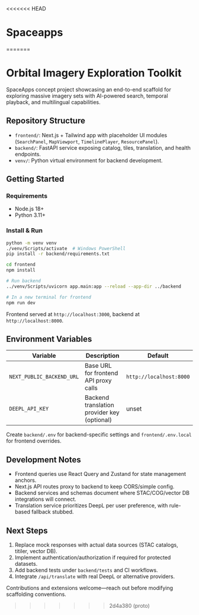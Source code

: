 <<<<<<< HEAD
# Spaceapps
=======
# Orbital Imagery Exploration Toolkit

SpaceApps concept project showcasing an end-to-end scaffold for exploring massive imagery sets with AI-powered search, temporal playback, and multilingual capabilities.

## Repository Structure

- `frontend/`: Next.js + Tailwind app with placeholder UI modules (`SearchPanel`, `MapViewport`, `TimelinePlayer`, `ResourcePanel`).
- `backend/`: FastAPI service exposing catalog, tiles, translation, and health endpoints.
- `venv/`: Python virtual environment for backend development.

## Getting Started

### Requirements

- Node.js 18+
- Python 3.11+

### Install & Run

```bash
python -m venv venv
./venv/Scripts/activate  # Windows PowerShell
pip install -r backend/requirements.txt

cd frontend
npm install

# Run backend
../venv/Scripts/uvicorn app.main:app --reload --app-dir ../backend

# In a new terminal for frontend
npm run dev
```

Frontend served at `http://localhost:3000`, backend at `http://localhost:8000`.

## Environment Variables

| Variable | Description | Default |
| --- | --- | --- |
| `NEXT_PUBLIC_BACKEND_URL` | Base URL for frontend API proxy calls | `http://localhost:8000` |
| `DEEPL_API_KEY` | Backend translation provider key (optional) | unset |

Create `backend/.env` for backend-specific settings and `frontend/.env.local` for frontend overrides.

## Development Notes

- Frontend queries use React Query and Zustand for state management anchors.
- Next.js API routes proxy to backend to keep CORS/simple config.
- Backend services and schemas document where STAC/COG/vector DB integrations will connect.
- Translation service prioritizes DeepL per user preference, with rule-based fallback stubbed.

## Next Steps

1. Replace mock responses with actual data sources (STAC catalogs, titiler, vector DB).
2. Implement authentication/authorization if required for protected datasets.
3. Add backend tests under `backend/tests` and CI workflows.
4. Integrate `/api/translate` with real DeepL or alternative providers.

Contributions and extensions welcome—reach out before modifying scaffolding conventions.

>>>>>>> 2d4a380 (proto)
